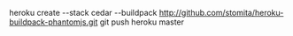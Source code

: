 heroku create --stack cedar --buildpack http://github.com/stomita/heroku-buildpack-phantomjs.git
git push heroku master


